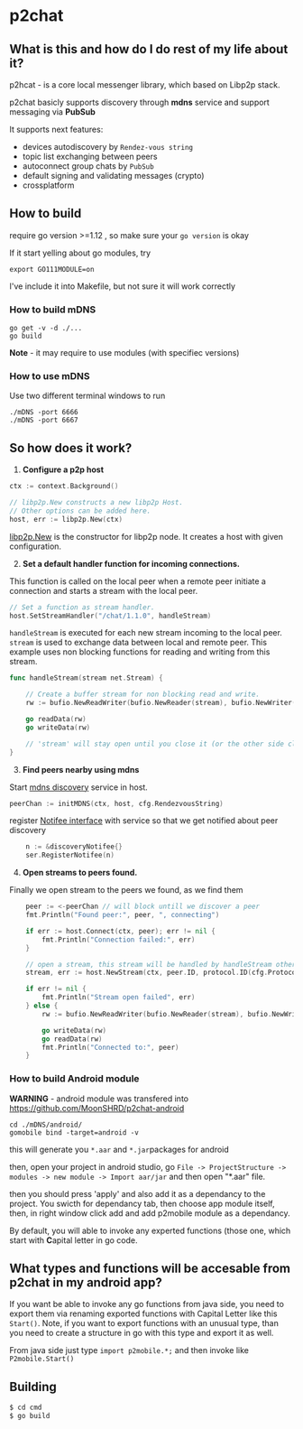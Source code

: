 # p2chat

## What is this and how do I do rest of my life about it?
p2hcat - is a core local messenger library, which based on Libp2p stack.

p2chat basicly supports discovery through **mdns** service and support messaging via **PubSub**

It supports next features:
- devices autodiscovery by `Rendez-vous string`
- topic list exchanging between peers
- autoconnect group chats by `PubSub`
- default signing and validating messages (crypto)
- crossplatform


## How to build
require go version >=1.12 , so make sure your `go version` is okay

If it start yelling about go modules, try
```
export GO111MODULE=on
```
I've include it into Makefile, but not sure it will work correctly



### How to build mDNS
```
go get -v -d ./...
go build
```

**Note** - it may require to use modules (with specifiec versions)

### How to use mDNS  

Use two different terminal windows to run
```
./mDNS -port 6666
./mDNS -port 6667
```

## So how does it work?

1. **Configure a p2p host**
```go
ctx := context.Background()

// libp2p.New constructs a new libp2p Host.
// Other options can be added here.
host, err := libp2p.New(ctx)
```
[libp2p.New](https://godoc.org/github.com/libp2p/go-libp2p#New) is the constructor for libp2p node. It creates a host with given configuration.

2. **Set a default handler function for incoming connections.**

This function is called on the local peer when a remote peer initiate a connection and starts a stream with the local peer.
```go
// Set a function as stream handler.
host.SetStreamHandler("/chat/1.1.0", handleStream)
```

```handleStream``` is executed for each new stream incoming to the local peer. ```stream``` is used to exchange data between local and remote peer. This example uses non blocking functions for reading and writing from this stream.

```go
func handleStream(stream net.Stream) {

    // Create a buffer stream for non blocking read and write.
    rw := bufio.NewReadWriter(bufio.NewReader(stream), bufio.NewWriter(stream))

    go readData(rw)
    go writeData(rw)

    // 'stream' will stay open until you close it (or the other side closes it).
}
```

3. **Find peers nearby using mdns**

Start [mdns discovery](https://godoc.org/github.com/libp2p/go-libp2p/p2p/discovery#NewMdnsService) service in host.

```go
peerChan := initMDNS(ctx, host, cfg.RendezvousString)
```
register [Notifee interface](https://godoc.org/github.com/libp2p/go-libp2p/p2p/discovery#Notifee) with service so that we get notified about peer discovery

```go
	n := &discoveryNotifee{}
	ser.RegisterNotifee(n)
```


4. **Open streams to peers found.**

Finally we open stream to the peers we found, as we find them

```go
	peer := <-peerChan // will block untill we discover a peer
	fmt.Println("Found peer:", peer, ", connecting")

	if err := host.Connect(ctx, peer); err != nil {
		fmt.Println("Connection failed:", err)
	}

	// open a stream, this stream will be handled by handleStream other end
	stream, err := host.NewStream(ctx, peer.ID, protocol.ID(cfg.ProtocolID))

	if err != nil {
		fmt.Println("Stream open failed", err)
	} else {
		rw := bufio.NewReadWriter(bufio.NewReader(stream), bufio.NewWriter(stream))

		go writeData(rw)
		go readData(rw)
		fmt.Println("Connected to:", peer)
	}
```

### How to build Android module

**WARNING** - android module was transfered into https://github.com/MoonSHRD/p2chat-android

```
cd ./mDNS/android/
gomobile bind -target=android -v
```

this will generate you `*.aar` and `*.jar`packages for android

then, open your project in android studio, go `File -> ProjectStructure -> modules -> new module -> Import aar/jar`
and then open "*.aar" file.

then you should press 'apply' and also add it as a dependancy to the project. You swicth for dependancy tab, then choose app module itself, then, in right window click add and add p2mobile module as a dependancy.

By default, you will able to invoke any experted functions (those one, which start with **C**apital letter in go code.


## What types and functions will be accesable from p2chat in my android app?

If you want be able to invoke any go functions from java side, you need to export them via renaming exported functions with Capital Letter like this `Start()`. Note, if you want to export functions with an unusual type, than you need to create a structure in go with this type and export it as well.

From java side just type `import p2mobile.*;` and then invoke like `P2mobile.Start()`

## Building
```bash
$ cd cmd
$ go build
```
